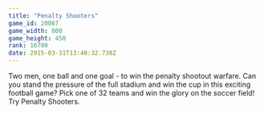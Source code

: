 ```yaml
---
title: "Penalty Shooters"
game_id: 20067
game_width: 800
game_height: 450
rank: 16700
date: 2015-03-31T13:40:32.738Z
---
```

Two men, one ball and one goal - to win the penalty shootout warfare. Can you stand the pressure of the full stadium and win the cup in this exciting football game? Pick one of 32 teams and win the glory on the soccer field! Try Penalty Shooters.